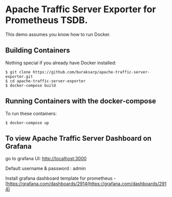 Apache Traffic Server Exporter for Prometheus TSDB.
=========================

This demo assumes you know how to run Docker.

Building Containers
---------------------

Nothing special if you already have Docker installed:

    $ git clone https://github.com/buraksarp/apache-traffic-server-exporter.git
    $ cd apache-traffic-server-exporter
    $ docker-compose build 

Running Containers with the docker-compose
---------------------
To run these containers:

    $ docker-compose up
    
To view Apache Traffic Server Dashboard on Grafana
---------------------

go to grafana UI: [http://localhost:3000](http://localhost:3000)

Default username & password : admin

Install grafana dashboard template for prometheus - [https://grafana.com/dashboards/2914(https://grafana.com/dashboards/2914)


    

